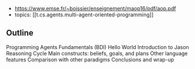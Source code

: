 
- https://www.emse.fr/~boissier/enseignement/maop16/pdf/aop.pdf
- topics: [[t.cs.agents.multi-agent-oriented-programming]]

## Outline
Programming Agents
Fundamentals
(BDI) Hello World
Introduction to Jason
Reasoning Cycle
Main constructs: beliefs, goals, and plans
Other language features
Comparison with other paradigms
Conclusions and wrap-up
